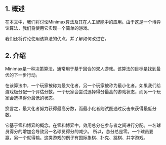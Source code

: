 ## 1. 概述

在本文中，我们将讨论Minimax算法及其在人工智能中的应用。由于这是一个博弈论算法，我们将使用它实现一个简单的游戏。

我们还将讨论使用该算法的优点，并了解如何改进它。

## 2. 介绍

Minimax是一种决策算法，通常用于基于回合的双人游戏。该算法的目标是找到最优的下一步行动。

在该算法中，一个玩家被称为最大化者，另一个玩家被称为最小化者。如果我们给游戏板分配一个评估分数，一个玩家会尝试选择得分最高的游戏状态，而另一个玩家会选择得分最低的状态。

换言之，最大化者努力获得最高分数，而最小化者则试图通过反击来获得最低分数。

它基于零和博弈的概念。在零和博弈中，效用总分在参与者之间进行分配。一名球员得分的增加会导致另一名球员得分的减少。
所以，总分总是零。一个球员要赢，另一个就得输。这类游戏的例子有国际象棋、扑克、跳棋、井字游戏。